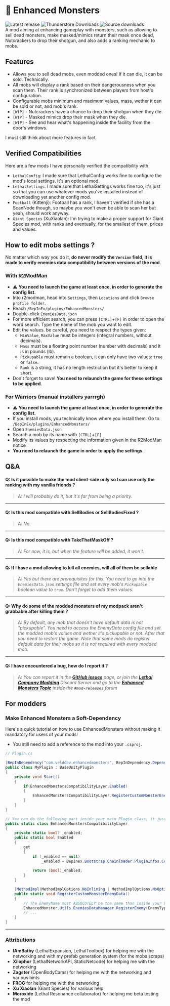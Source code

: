 # :trident: Enhanced Monsters
![Latest release](https://img.shields.io/github/v/release/veld-dev/LootableMonsters) ![Thunderstore Downloads](https://img.shields.io/thunderstore/dt/VELD/Enhanced_Monsters?logo=thunderstore&color=%2323FFB0) ![Source downloads](https://img.shields.io/github/downloads/veld-dev/LootableMonsters/total?logo=github)  
A mod aiming at enhancing gameplay with monsters, such as allowing to sell dead monsters, make masked/mimics return their mask once dead,
Nutcrackers to drop their shotgun, and also adds a ranking mechanic to mobs.

## Features
- Allows you to sell dead mobs, even modded ones! If it can die, it can be sold. Technically.
- All mobs will display a rank based on their dangerousness when you scan them. Their rank is synchronized between players from host's configuration.
- Configurable mobs minimum and maximum values, mass, wether it can be sold or not, and mob's rank.
- `[WIP]` - Nutcrackers have a chance to drop their shotgun when they die.
- `[WIP]` - Masked mimics drop their mask when they die.
- `[WIP]` - See and hear what's happening inside the facility from the door's windows.

I must still think about more features in fact.

## Verified Compatibilities
Here are a few mods I have personally verified the compatibility with.
- `LethalConfig`: I made sure that LethalConfig works fine to configure the mod's local settings. It's an optional mod.
- `LethalSettings`: I made sure that LethalSettings works fine too, it's just so that you can use whatever mods you've installed instead of downloading yet another config mod.
- `Football` (Kittenji): Football has a rank, I haven't verified if she has a ScanNode though, so maybe you won't even be able to scan her but yeah, should work anyway.
- `Giant Species` (XuXiaolan): I'm trying to make a proper support for Giant Species mod, with ranks and eventually, for the smallest of them, prices and values.

## How to edit mobs settings ?
No matter which way you do it, **do never modify the `Version` field, it is made to verify enemies data compatibility between versions of the mod**.
### With R2ModMan
- :warning: **You need to launch the game at least once, in order to generate the config list.**
- Into r2modman, head into `Settings`, then `Locations` and click `Browse profile folder`.
- Reach `/BepInEx/plugins/EnhancedMonsters/`
- Double-click `EnemiesData.json`
- For more efficient search, you can press `[CTRL]`+`[F]` in order to open the word search. Type the name of the mob you want to edit.
- Edit the values. be careful, you need to respect the types given:
  - `MinValue`, `MaxValue` must be integers (integral numbers, without decimals).
  - `Mass` must be a floating point number (number with decimals) and it is in pounds (lb).
  - `Pickupable` must remain a boolean, it can only have two values: `true` or `false`.
  - `Rank` is a string, it has no length restriction but it's better to keep it short.
- Don't forget to save! **You need to relaunch the game for these settings to be applied**.

### For Warriors (manual installers yarrrgh)
- :warning: **You need to launch the game at least once, in order to generate the config list.**
- If you install mods, you technically know where you install them. Go to `/BepInEx/plugins/EnhancedMonsters/`
- Open `EnemiesData.json`
- Search a mob by its name with `[CTRL]`+`[F]`
- Modify its values by respecting the information given in the R2ModMan notice
- **You need to relaunch the game in order to apply the settings**.

## Q&A
#### Q: Is it possible to make the mod client-side only so I can use only the ranking with my vanilla friends ?
> A: *I will probably do it, but it's far from being a priority.*
---
#### Q: Is this mod compatible with **SellBodies** or **SellBodiesFixed** ?
> A: *No.*
---
#### Q: Is this mod compatible with **TakeThatMaskOff** ?
> A: *For now, it is, but when the feature will be added, it won't.*
---
#### Q: If I have a mod allowing to kill all enemies, will all of them be sellable
> A: *Yes but there are prerequisites for this. You need to go into the `EnemiesData.json` settings file and set every mob's `Pickupable` boolean value to `true`. Don't forget to add them values.*
---
#### Q: Why do some of the modded monsters of my modpack aren't grabbable after killing them ?
> A: *By default, any mob that doesn't have default data is not "pickupable". You need to access the EnemyData config file and set the modded mob's values and wether it's pickupable or not. After that you need to restart the game. Note that some mods do register default data for their mobs so it is not required with every modded mob.*
---
#### Q: I have encountered a bug, how do I report it ?
> A: *You can report it in the [**GitHub issues**](https://github.com/VELD-Dev/Enhanced-Monsters/issues) page, or join the [**Lethal Company Modding**](https://discord.gg/4AuKMbYVys) Discord Server and go to the [**Enhanced Monsters Topic**](https://discord.com/channels/1168655651455639582/1212448321017483275) inside the **`#mod-releases`** forum*

## For modders
### Make Enhanced Monsters a Soft-Dependency

Here's a quick tutorial on how to use EnhancedMonsters without making it mandatory for users of your mods!
- You still need to add a reference to the mod into your `.csproj`.

```cs
// Plugin.cs

[BepInDependency("com.velddev.enhancedmonsters", BepInDependency.DependencyFlags.SoftDependency)]
public class MyPlugin : BaseUnityPlugin
{
    private void Start()
    {
        if(EnhancedMonstersCompatibilityLayer.Enabled)
        {
            EnhancedMonstersCompatibilityLayer.RegisterCustomMonsterEnemyData();
        }
    }
}
```
```cs
// You can do the following part inside your main Plugin class, it just needs a container class.
public static class EnhancedMonstersCompatibilityLayer
{
    private static bool? _enabled;
    public static bool Enabled
    {
        get
        {
            if (_enabled == null)
                _enabled = BepInex.Bootstrap.Chainloader.PluginInfos.ContainsKey("com.velddev.enhancedmonsters");
            
            return (bool)_enabled;
        }
    }

    [MethodImpl(MethodImplOptions.NoInlining | MethodImplOptions.NoOptimization)]
    public static void RegisterCustomMonsterEnemyData()
    {
        // The EnemyName must ABSOLUTELY be the same than inside your EnemyType scriptable object!
        EnhancedMonster.Utils.EnemiesDataManager.RegisterEnemy(EnemyType.enemyName, /*is enemy sellable ?*/ true, /*min value:*/ 150, /*max value:*/ 200, /*mass:*/ 14, /*rank:*/ "S+");
        // ...
    }
}
```

---

### Attributions
- **IAmBatby** (LethalExpansion, LethalToolbox) for helping me with the networking and with my prefab generation system (for the mobs scraps)
- **Xilophor** (LethalNetworkAPI, StaticNetcode) for helping me with the networking
- **Zagster** (OpenBodyCams) for helping me with the networking and various hints
- **FROG** for helping me with the networking
- **Xu Xiaolan** (Giant Species) for various help
- **Moroxide** (Lethal Resonance collaborator) for helping me beta testing the mod
